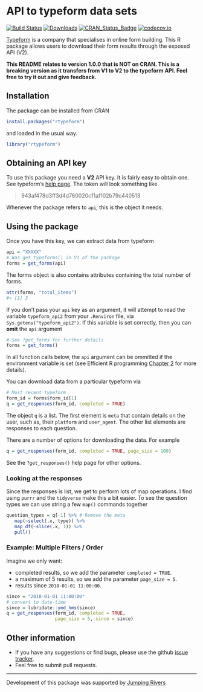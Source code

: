 <!-- README.md is generated from README.Rmd. Please edit that file -->

# API to typeform data sets

[![Build
Status](https://travis-ci.org/csgillespie/rtypeform.svg?branch=master)](https://travis-ci.org/csgillespie/rtypeform)
[![Downloads](http://cranlogs.r-pkg.org/badges/rtypeform?color=brightgreen)](https://cran.r-project.org/package=rtypeform)
[![CRAN\_Status\_Badge](http://www.r-pkg.org/badges/version/rtypeform)](https://cran.r-project.org/package=rtypeform)
[![codecov.io](https://codecov.io/github/csgillespie/rtypeform/coverage.svg?branch=master)](https://codecov.io/github/csgillespie/rtypeform?branch=master)

[Typeform](http://referral.typeform.com/mzcsnTI) is a company that
specialises in online form building. This R package allows users to
download their form results through the exposed API (V2).

**This README relates to version 1.0.0 that is NOT on CRAN. This is a
breaking version as it transfers from V1 to V2 to the typeform API. Feel
free to try it out and give feedback.**

## Installation

The package can be installed from CRAN

``` r
install.packages("rtypeform")
```

and loaded in the usual way.

``` r
library("rtypeform")
```

## Obtaining an API key

To use this package you need a **V2** API key. It is fairly easy to
obtain one. See typeform’s [help
page](https://developer.typeform.com/get-started/personal-access-token/).
The token will look something like

> 943af478d3ff3d4d760020c11af102b79c440513

Whenever the package refers to `api`, this is the object it needs.

## Using the package

Once you have this key, we can extract data from typeform

``` r
api = "XXXXX"
# Was get_typeforms() in V1 of the package
forms = get_forms(api)
```

The forms object is also contains attributes containing the total number
of forms.

``` r
attr(forms, "total_items")
#> [1] 3
```

If you don’t pass your `api` key as an argument, it will attempt to read
the variable `typeform_api2` from your `.Renviron` file, via
`Sys.getenv("typeform_api2")`. If this variable is set correctly, then
you can **omit** the `api` argument

``` r
# See ?get_forms for further details
forms = get_forms()
```

In all function calls below, the `api` argument can be ommitted if the
environment variable is set (see Efficient R programming
[Chapter 2](https://csgillespie.github.io/efficientR/set-up.html#renviron)
for more details).

You can download data from a particular typeform via

``` r
# Most recent typeform
form_id = forms$form_id[1]
q = get_responses(form_id, completed = TRUE)
```

The object `q` is a list. The first element is `meta` that contain
details on the user, such as, their `platform` and `user_agent`. The
other list elements are responses to each question.

There are a number of options for downloading the data. For example

``` r
q = get_responses(form_id, completed = TRUE, page_size = 100)
```

See the `?get_responses()` help page for other options.

### Looking at the responses

Since the responses is list, we get to perform lots of map operations. I
find using `purrr` and the `tidyverse` make this a bit easier. To see
the question types we can use string a few `map()` commands together

``` r
question_types = q[-1] %>% # Remove the meta
   map(~select(.x, type)) %>%
   map_df(~slice(.x, 1)) %>%
   pull()
```

### Example: Multiple Filters / Order

Imagine we only want:

  - completed results, so we add the parameter `completed = TRUE`.
  - a maximum of 5 results, so we add the parameter `page_size = 5`.
  - results since `2018-01-01 11:00:00`.

<!-- end list -->

``` r
since = "2018-01-01 11:00:00"
# convert to date-time 
since = lubridate::ymd_hms(since)
q = get_responses(form_id, completed = TRUE, 
                  page_size = 5, since = since)
```

## Other information

  - If you have any suggestions or find bugs, please use the github
    [issue tracker](https://github.com/csgillespie/rtypeform/issues).
  - Feel free to submit pull requests.

-----

Development of this package was supported by [Jumping
Rivers](https://www.jumpingrivers.com)
